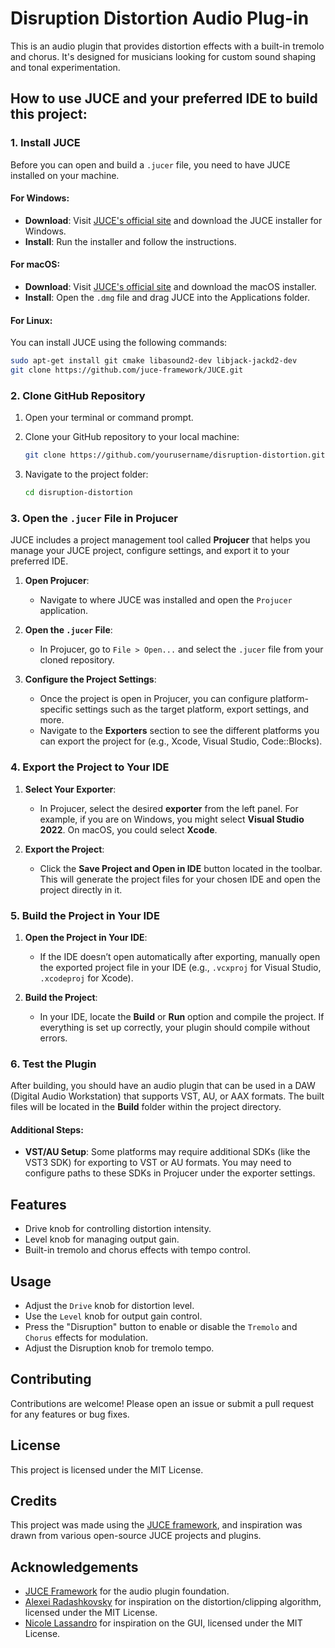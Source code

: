 # Disruption Distortion Audio Plug-in

This is an audio plugin that provides distortion effects with a built-in tremolo and chorus. It's designed for musicians looking for custom sound shaping and tonal experimentation.

## How to use JUCE and your preferred IDE to build this project:

### 1. **Install JUCE**

Before you can open and build a `.jucer` file, you need to have JUCE installed on your machine.

#### For Windows:

- **Download**: Visit [JUCE's official site](https://juce.com/get-juce) and download the JUCE installer for Windows.
- **Install**: Run the installer and follow the instructions.

#### For macOS:

- **Download**: Visit [JUCE's official site](https://juce.com/get-juce) and download the macOS installer.
- **Install**: Open the `.dmg` file and drag JUCE into the Applications folder.

#### For Linux:

You can install JUCE using the following commands:

```bash
sudo apt-get install git cmake libasound2-dev libjack-jackd2-dev
git clone https://github.com/juce-framework/JUCE.git
```

### 2. **Clone GitHub Repository**

1. Open your terminal or command prompt.
2. Clone your GitHub repository to your local machine:
   
   ```bash
   git clone https://github.com/yourusername/disruption-distortion.git
   ```

3. Navigate to the project folder:

   ```bash
   cd disruption-distortion
   ```

### 3. **Open the `.jucer` File in Projucer**

JUCE includes a project management tool called **Projucer** that helps you manage your JUCE project, configure settings, and export it to your preferred IDE.

1. **Open Projucer**:
   - Navigate to where JUCE was installed and open the `Projucer` application.

2. **Open the `.jucer` File**:
   - In Projucer, go to `File > Open...` and select the `.jucer` file from your cloned repository.
   
3. **Configure the Project Settings**:
   - Once the project is open in Projucer, you can configure platform-specific settings such as the target platform, export settings, and more.
   - Navigate to the **Exporters** section to see the different platforms you can export the project for (e.g., Xcode, Visual Studio, Code::Blocks).

### 4. **Export the Project to Your IDE**

1. **Select Your Exporter**:
   - In Projucer, select the desired **exporter** from the left panel. For example, if you are on Windows, you might select **Visual Studio 2022**. On macOS, you could select **Xcode**.

2. **Export the Project**:
   - Click the **Save Project and Open in IDE** button located in the toolbar. This will generate the project files for your chosen IDE and open the project directly in it.

### 5. **Build the Project in Your IDE**

1. **Open the Project in Your IDE**:
   - If the IDE doesn’t open automatically after exporting, manually open the exported project file in your IDE (e.g., `.vcxproj` for Visual Studio, `.xcodeproj` for Xcode).

2. **Build the Project**:
   - In your IDE, locate the **Build** or **Run** option and compile the project. If everything is set up correctly, your plugin should compile without errors.

### 6. **Test the Plugin**

After building, you should have an audio plugin that can be used in a DAW (Digital Audio Workstation) that supports VST, AU, or AAX formats. The built files will be located in the **Build** folder within the project directory.

#### Additional Steps:
- **VST/AU Setup**: Some platforms may require additional SDKs (like the VST3 SDK) for exporting to VST or AU formats. You may need to configure paths to these SDKs in Projucer under the exporter settings.

## Features
- Drive knob for controlling distortion intensity.
- Level knob for managing output gain.
- Built-in tremolo and chorus effects with tempo control.

## Usage
- Adjust the `Drive` knob for distortion level.
- Use the `Level` knob for output gain control.
- Press the "Disruption" button to enable or disable the `Tremolo` and `Chorus` effects for modulation.
- Adjust the Disruption knob for tremolo tempo.

## Contributing
Contributions are welcome! Please open an issue or submit a pull request for any features or bug fixes.

## License
This project is licensed under the MIT License.

## Credits
This project was made using the [JUCE framework](https://juce.com/), and inspiration was drawn from various open-source JUCE projects and plugins.

## Acknowledgements
- [JUCE Framework](https://juce.com/) for the audio plugin foundation.
- [Alexei Radashkovsky](https://github.com/alexeiradashkovsky/mxrdistortionplus) for inspiration on the distortion/clipping algorithm, licensed under the MIT License.
- [Nicole Lassandro](https://github.com/HackAudio/juce-pedal-demo) for inspiration on the GUI, licensed under the MIT License.




